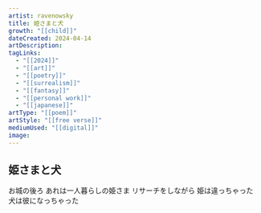 ```yaml
---
artist: ravenowsky
title: 姫さまと犬
growth: "[[child]]"
dateCreated: 2024-04-14
artDescription:
tagLinks:
  - "[[2024]]"
  - "[[art]]"
  - "[[poetry]]"
  - "[[surrealism]]"
  - "[[fantasy]]"
  - "[[personal work]]"
  - "[[japanese]]"
artType: "[[poem]]"
artStyle: "[[free verse]]"
mediumUsed: "[[digital]]"
image:
---
```

## 姫さまと犬

お城の後ろ
あれは一人暮らしの姫さま
リサーチをしながら
姫は違っちゃった
犬は彼になっちゃった

